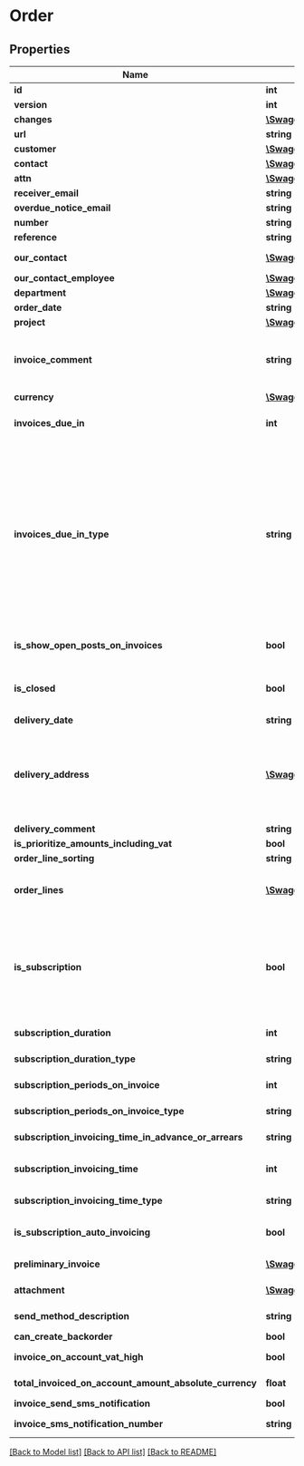# Order

## Properties
Name | Type | Description | Notes
------------ | ------------- | ------------- | -------------
**id** | **int** |  | [optional] 
**version** | **int** |  | [optional] 
**changes** | [**\Swagger\Client\Model\Change[]**](Change.md) |  | [optional] 
**url** | **string** |  | [optional] 
**customer** | [**\Swagger\Client\Model\Customer**](Customer.md) |  | 
**contact** | [**\Swagger\Client\Model\Contact**](Contact.md) |  | [optional] 
**attn** | [**\Swagger\Client\Model\Contact**](Contact.md) |  | [optional] 
**receiver_email** | **string** |  | [optional] 
**overdue_notice_email** | **string** |  | [optional] 
**number** | **string** |  | [optional] 
**reference** | **string** |  | [optional] 
**our_contact** | [**\Swagger\Client\Model\Contact**](Contact.md) | If the contact is not an employee | [optional] 
**our_contact_employee** | [**\Swagger\Client\Model\Employee**](Employee.md) | If the contact is an employee | [optional] 
**department** | [**\Swagger\Client\Model\Department**](Department.md) |  | [optional] 
**order_date** | **string** |  | 
**project** | [**\Swagger\Client\Model\Project**](Project.md) |  | [optional] 
**invoice_comment** | **string** | Comment to be displayed in the invoice based on this order. Can be also found in Invoice.invoiceComment on Invoice objects. | [optional] 
**currency** | [**\Swagger\Client\Model\Currency**](Currency.md) |  | [optional] 
**invoices_due_in** | **int** | Number of days/months in which invoices created from this order is due | [optional] 
**invoices_due_in_type** | **string** | Set the time unit of invoicesDueIn. The special case RECURRING_DAY_OF_MONTH enables the due date to be fixed to a specific day of the month, in this case the fixed due date will automatically be set as standard on all invoices created from this order. Note that when RECURRING_DAY_OF_MONTH is set, the due date will be set to the last day of month if \&quot;31\&quot; is set in invoicesDueIn. | [optional] 
**is_show_open_posts_on_invoices** | **bool** | Show account statement - open posts on invoices created from this order | [optional] 
**is_closed** | **bool** | Denotes if this order is closed. A closed order can no longer be invoiced unless it is opened again. | [optional] 
**delivery_date** | **string** |  | 
**delivery_address** | [**\Swagger\Client\Model\DeliveryAddress**](DeliveryAddress.md) | Delivery address of this order. This can be a new or existing address (useful to know, especially if the delivery is to a private person: if &#39;deliveryAddress.name&#39; is set, we ignore the state of &#39;customer.id&#39;) | [optional] 
**delivery_comment** | **string** |  | [optional] 
**is_prioritize_amounts_including_vat** | **bool** |  | [optional] 
**order_line_sorting** | **string** |  | [optional] 
**order_lines** | [**\Swagger\Client\Model\OrderLine[]**](OrderLine.md) | Order lines tied to the order. New OrderLines may be embedded here, in some endpoints. | [optional] 
**is_subscription** | **bool** | If true, the order is a subscription, which enables periodical invoicing of order lines. First, create an order with isSubscription&#x3D;true, then approve it for subscription invoicing with the :approveSubscriptionInvoice method. | [optional] 
**subscription_duration** | **int** | Number of months/years the subscription shall run | [optional] 
**subscription_duration_type** | **string** | The time unit of subscriptionDuration | [optional] 
**subscription_periods_on_invoice** | **int** | Number of periods on each invoice | [optional] 
**subscription_periods_on_invoice_type** | **string** | The time unit of subscriptionPeriodsOnInvoice | [optional] 
**subscription_invoicing_time_in_advance_or_arrears** | **string** | Invoicing in advance/in arrears | [optional] 
**subscription_invoicing_time** | **int** | Number of days/months invoicing in advance/in arrears | [optional] 
**subscription_invoicing_time_type** | **string** | The time unit of subscriptionInvoicingTime | [optional] 
**is_subscription_auto_invoicing** | **bool** | Automatic invoicing. Starts when the subscription is approved | [optional] 
**preliminary_invoice** | [**\Swagger\Client\Model\Invoice**](Invoice.md) | [BETA] Preliminary invoice if order is not charged | [optional] 
**attachment** | [**\Swagger\Client\Model\Document[]**](Document.md) | [BETA] Attachments belonging to this order | [optional] 
**send_method_description** | **string** | Description of how this invoice will be sent | [optional] 
**can_create_backorder** | **bool** |  | [optional] 
**invoice_on_account_vat_high** | **bool** | Is the on account(a konto) amounts including vat | [optional] 
**total_invoiced_on_account_amount_absolute_currency** | **float** | Amount paid on account(a konto) | [optional] 
**invoice_send_sms_notification** | **bool** | Is sms-notification on/off | [optional] 
**invoice_sms_notification_number** | **string** | The phone number of the receiver of sms notifications | [optional] 

[[Back to Model list]](../README.md#documentation-for-models) [[Back to API list]](../README.md#documentation-for-api-endpoints) [[Back to README]](../README.md)


